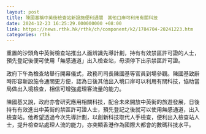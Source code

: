 ```yaml
---
layout: post
title: 陳國基稱中英街檢查站新設施便利通關　其他口岸可利用有關科技
date: 2024-12-23 16:25:29.000000000 +08:00
link: https://news.rthk.hk/rthk/ch/component/k2/1784704-20241223.htm
categories: rthk
---
```


重置的沙頭角中英街檢查站推出人面辨識先導計劃，持有有效禁區許可證的人士，預先登記後便可使用「無感通道」出入檢查站，毋須停下出示禁區許可證。

政府下午為檢查站舉行開幕儀式，政務司司長陳國基等官員到場參觀。陳國基致辭時形容新設施令通關更方便，認為日後其他出入境口岸可以利用有關科技，協助當局做出入境檢查，相信可增強處理客流量的能力。

陳國基又說，政府亦會研究應用相關科技，配合未來開放中英街的旅遊發展，日後持有有效進出中英街的禁區許可證人士，預先登記之後就可以使用無感通道，出入檢查站。他希望透過今次先導計劃，以創新科技取代人手檢查，便利出入檢查站人士，提升檢查站處理人流的能力，亦突顯香港作為國際大都會的數碼科技水平。
